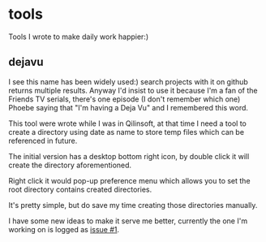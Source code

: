 # tools
Tools I wrote to make daily work happier:)

## dejavu
I see this name has been widely used:) search projects with it on github returns multiple results. Anyway I'd insist to use it because I'm a fan of the Friends TV serials, there's one episode (I don't remember which one) Phoebe saying that "I'm having a Deja Vu" and I remembered this word.

This tool were wrote while I was in Qilinsoft, at that time I need a tool to create a directory using date as name to store temp files which can be referenced in future.

The initial version has a desktop bottom right icon, by double click it will create the directory aforementioned.

Right click it would pop-up preference menu which allows you to set the root directory contains created directories.

It's pretty simple, but do save my time creating those directories manually.

I have some new ideas to make it serve me better, currently the one I'm working on is logged as [issue #1](/edwardzxw/tools/issues/1).
